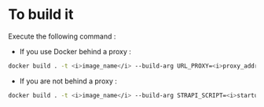 # To build it

Execute the following command :  

- If you use Docker behind a proxy :  
```bash
docker build . -t <i>image_name</i> --build-arg URL_PROXY=<i>proxy_address</i> --build-arg LOGIN_PROXY=<i>login_proxy</i> --build-arg PASS_PROXY=<i>proxy_password</i> --build-arg STRAPI_SCRIPT=<i>startup_script</i> --build-arg STRAPI_VERSION=<i>strapi_version</i>
```

- If you are not behind a proxy : 
```bash
docker build . -t <i>image_name</i> --build-arg STRAPI_SCRIPT=<i>startup_script</i> --build-arg STRAPI_VERSION=<i>strapi_version</i>
```